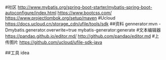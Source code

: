 #社区
http://www.mybatis.org/spring-boot-starter/mybatis-spring-boot-autoconfigure/index.html
https://www.bootcss.com/
https://www.projectlombok.org/setup/maven
#Ucloud
https://docs.ucloud.cn/storage_cdn/ufile/tools/sdk
##资料
gennerator:mvn -Dmybatis.generator.overwrite=true mybatis-generator:generate
#文本编辑器
https://pandao.github.io/editor.md/
http://github.com/pandao/editor.md
#上传图片
https://github.com/ucloud/ufile-sdk-java

##工具
idea
